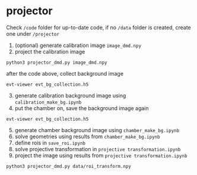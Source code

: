 # projector

Check `/code` folder for up-to-date code, if no `/data` folder is created, create one under `/projector`

1. (optional) generate calibration image `image_dmd.npy`
2. project the calibration image
```
python3 projector_dmd.py image_dmd.npy
```
after the code above, collect background image
```
evt-viewer evt_bg_collection.h5
```
3. generate calibration background image using `calibration_make_bg.ipynb`
4. put the chamber on, save the background image again
```
evt-viewer evt_bg_collection.h5
```

5. generate chamber background image using `chamber_make_bg.ipynb`
6. solve geometries using results from `chamber_make_bg.ipynb`
7. define rois in `save_roi.ipynb`
8. solve projective transformation in `projective transformation.ipynb`
9. project the image using results from `projective transformation.ipynb`
```
python3 projector_dmd.py data/roi_transform.npy
```